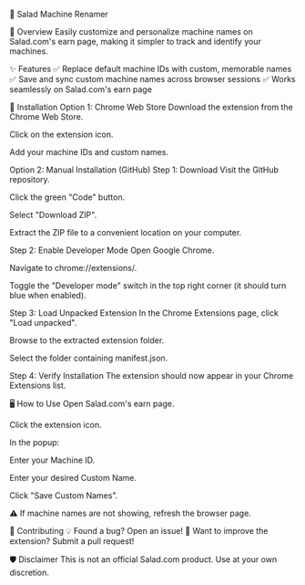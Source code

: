 🥗 Salad Machine Renamer

📌 Overview
Easily customize and personalize machine names on Salad.com's earn page, making it simpler to track and identify your machines.

✨ Features
✅ Replace default machine IDs with custom, memorable names
✅ Save and sync custom machine names across browser sessions
✅ Works seamlessly on Salad.com's earn page

🚀 Installation
Option 1: Chrome Web Store
Download the extension from the Chrome Web Store.

Click on the extension icon.

Add your machine IDs and custom names.

Option 2: Manual Installation (GitHub)
Step 1: Download
Visit the GitHub repository.

Click the green "Code" button.

Select "Download ZIP".

Extract the ZIP file to a convenient location on your computer.

Step 2: Enable Developer Mode
Open Google Chrome.

Navigate to chrome://extensions/.

Toggle the "Developer mode" switch in the top right corner (it should turn blue when enabled).

Step 3: Load Unpacked Extension
In the Chrome Extensions page, click "Load unpacked".

Browse to the extracted extension folder.

Select the folder containing manifest.json.

Step 4: Verify Installation
The extension should now appear in your Chrome Extensions list.

🖥️ How to Use
Open Salad.com's earn page.

Click the extension icon.

In the popup:

Enter your Machine ID.

Enter your desired Custom Name.

Click "Save Custom Names".

⚠️ If machine names are not showing, refresh the browser page.

🤝 Contributing
💡 Found a bug? Open an issue!
🚀 Want to improve the extension? Submit a pull request!

🛡️ Disclaimer
This is not an official Salad.com product. Use at your own discretion.
